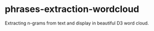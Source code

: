 # phrases-extraction-wordcloud
Extracting n-grams from text and display in beautiful D3 word cloud.
